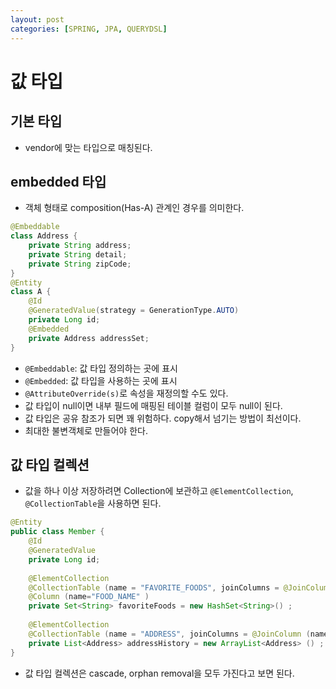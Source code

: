```yaml
---
layout: post
categories: [SPRING, JPA, QUERYDSL]
---
```


# 값 타입

## 기본 타입
- vendor에 맞는 타입으로 매칭된다.

## embedded 타입
- 객체 형태로 composition(Has-A) 관계인 경우를 의미한다.
```java
@Embeddable
class Address {
    private String address;
    private String detail;
    private String zipCode;
}
@Entity
class A {
    @Id
    @GeneratedValue(strategy = GenerationType.AUTO)
    private Long id;
    @Embedded
    private Address addressSet;
}
```

- `@Embeddable`: 값 타입 정의하는 곳에 표시 
- `@Embedded`: 값 타입을 사용하는 곳에 표시
- `@AttributeOverride(s)`로 속성을 재정의할 수도 있다.
- 값 타입이 null이면 내부 필드에 매핑된 테이블 컬럼이 모두 null이 된다.
- 값 타입은 공유 참조가 되면 꽤 위험하다. copy해서 넘기는 방법이 최선이다.
- 최대한 불변객체로 만들어야 한다. 

## 값 타입 컬렉션
- 값을 하나 이상 저장하려면 Collection에 보관하고 `@ElementCollection`, `@CollectionTable`을 사용하면 된다.

```java
@Entity
public class Member {
    @Id
    @GeneratedValue
    private Long id;
    
    @ElementCollection
    @CollectionTable (name = "FAVORITE_FOODS", joinColumns = @JoinColumn (name = "MEMBER_ID") )
    @Column (name="FOOD_NAME" )
    private Set<String> favoriteFoods = new HashSet<String>() ;
    
    @ElementCollection
    @CollectionTable (name = "ADDRESS", joinColumns = @JoinColumn (name = "MEMBER_ID") )
    private List<Address> addressHistory = new ArrayList<Address> () ;
}
```
- 값 타입 컬렉션은 cascade, orphan removal을 모두 가진다고 보면 된다.